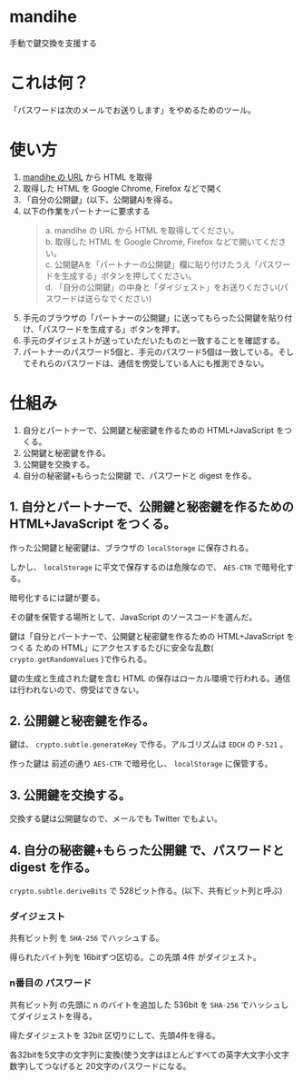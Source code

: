 mandihe
=======

手動で鍵交換を支援する

# これは何？

「パスワードは次のメールでお送りします」をやめるためのツール。

# 使い方

1. [mandihe の URL]( https://rawcdn.githack.com/nabetani/mandihe/e1fb1b2d6db91b1b688b0cecf97402cb583cecb1/index.html ) から HTML を取得
2. 取得した HTML を Google Chrome, Firefox などで開く
3. 「自分の公開鍵」(以下、公開鍵A)を得る。
4. 以下の作業をパートナーに要求する<blockquote>a. mandihe の URL から HTML を取得してください。<br>b. 取得した HTML を Google Chrome, Firefox などで開いてください。<br>c. 公開鍵Aを「パートナーの公開鍵」欄に貼り付けたうえ「パスワードを生成する」ボタンを押してください。<br>d. 「自分の公開鍵」の中身と「ダイジェスト」をお送りください(パスワードは送らなでください)</blockquote>
5. 手元のブラウザの「パートナーの公開鍵」に送ってもらった公開鍵を貼り付け、「パスワードを生成する」ボタンを押す。
6. 手元のダイジェストが送っていただいたものと一致することを確認する。
7. パートナーのパスワード5個と、手元のパスワード5個は一致している。そしてそれらのパスワードは、通信を傍受している人にも推測できない。

# 仕組み

1. 自分とパートナーで、公開鍵と秘密鍵を作るための HTML+JavaScript をつくる。
2. 公開鍵と秘密鍵を作る。
3. 公開鍵を交換する。
4. 自分の秘密鍵+もらった公開鍵 で、パスワードと digest を作る。

## 1. 自分とパートナーで、公開鍵と秘密鍵を作るための HTML+JavaScript をつくる。

作った公開鍵と秘密鍵は、ブラウザの `localStorage` に保存される。

しかし、 `localStorage` に平文で保存するのは危険なので、 `AES-CTR` で暗号化する。

暗号化するには鍵が要る。

その鍵を保管する場所として、JavaScript のソースコードを選んだ。

鍵は「自分とパートナーで、公開鍵と秘密鍵を作るための HTML+JavaScript をつくる ための HTML」にアクセスするたびに安全な乱数( `crypto.getRandomValues` )で作られる。

鍵の生成と生成された鍵を含む HTML の保存はローカル環境で行われる。通信は行われないので、傍受はできない。

## 2. 公開鍵と秘密鍵を作る。

鍵は、 `crypto.subtle.generateKey` で作る。アルゴリズムは `EDCH` の `P-521` 。

作った鍵は 前述の通り `AES-CTR` で暗号化し、 `localStorage` に保管する。

## 3. 公開鍵を交換する。

交換する鍵は公開鍵なので、メールでも Twitter でもよい。

## 4. 自分の秘密鍵+もらった公開鍵 で、パスワードと digest を作る。

`crypto.subtle.deriveBits` で 528ビット作る。(以下、共有ビット列と呼ぶ)

### ダイジェスト

共有ビット列 を `SHA-256` でハッシュする。

得られたバイト列を 16bitずつ区切る。この先頭 4件 がダイジェスト。

### n番目の パスワード

共有ビット列 の先頭に n のバイトを追加した 536bit を `SHA-256` でハッシュしてダイジェストを得る。

得たダイジェストを 32bit 区切りにして、先頭4件を得る。

各32bitを5文字の文字列に変換(使う文字はほとんどすべての英字大文字小文字数字)してつなげると 20文字のパスワードになる。
